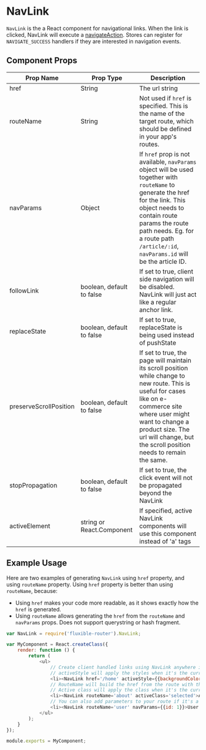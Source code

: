 # NavLink

`NavLink` is the a React component for navigational links.  When the link is clicked, NavLink will execute a [navigateAction](./navigateAction.md).  Stores can register for `NAVIGATE_SUCCESS` handlers if they are interested
in navigation events.

## Component Props

| Prop Name | Prop Type | Description |
|-----------|-----------|-------------|
| href | String | The url string |
| routeName | String | Not used if `href` is specified. This is the name of the target route, which should be defined in your app's routes. |
| navParams | Object | If `href` prop is not available, `navParams` object will be used together with `routeName` to generate the href for the link.  This object needs to contain route params the route path needs.  Eg. for a route path `/article/:id`, `navParams.id` will be the article ID. |
| followLink | boolean, default to false | If set to true, client side navigation will be disabled.  NavLink will just act like a regular anchor link. |
| replaceState | boolean, default to false | If set to true, replaceState is being used instead of pushState |
| preserveScrollPosition | boolean, default to false | If set to true, the page will maintain its scroll position while change to new route.  This is useful for cases like on e-commerce site where user might want to change a product size.  The url will change, but the scroll position needs to remain the same. |
| stopPropagation | boolean, default to false | If set to true, the click event will not be propagated beyond the NavLink |
| activeElement | string or React.Component| If specified, active NavLink components will use this component instead of 'a' tags |


## Example Usage

Here are two examples of generating `NavLink` using `href` property, and using `routeName` property.  Using `href` property is better than using `routeName`, because:

* Using `href` makes your code more readable, as it shows exactly how the `href` is generated.
* Using `routeName` allows generating the `href` from the `routeName` and `navParams` props. Does not support querystring or hash fragment.

```js
var NavLink = require('fluxible-router').NavLink;

var MyComponent = React.createClass({
    render: function () {
        return (
            <ul>
                // Create client handled links using NavLink anywhere in your application
                // activeStyle will apply the styles when it's the current route
                <li><NavLink href='/home' activeStyle={{backgroundColor: '#ccc'}}>Home</NavLink></li>
                // RouteName will build the href from the route with the same name
                // Active class will apply the class when it's the current route
                <li><NavLink routeName='about' activeClass='selected'>About</NavLink></li>
                // You can also add parameters to your route if it's a dynamic route
                <li><NavLink routeName='user' navParams={{id: 1}}>User 1</NavLink></li>
            </ul>
        );
    }
});

module.exports = MyComponent;
```
